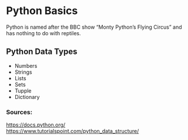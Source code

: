 # Python Basics
Python is named after the BBC show “Monty Python’s Flying Circus” and has nothing to do with reptiles.

## Python Data Types
- Numbers
- Strings
- Lists
- Sets
- Tupple
- Dictionary

### Sources: 
https://docs.python.org/ <br>
https://www.tutorialspoint.com/python_data_structure/
